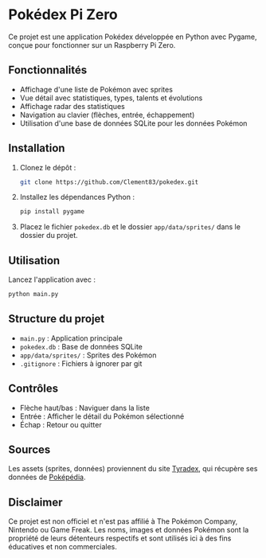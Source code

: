 # Pokédex Pi Zero

Ce projet est une application Pokédex développée en Python avec Pygame, conçue pour fonctionner sur un Raspberry Pi Zero.

## Fonctionnalités
- Affichage d'une liste de Pokémon avec sprites
- Vue détail avec statistiques, types, talents et évolutions
- Affichage radar des statistiques
- Navigation au clavier (flèches, entrée, échappement)
- Utilisation d'une base de données SQLite pour les données Pokémon

## Installation
1. Clonez le dépôt :
   ```sh
   git clone https://github.com/Clement83/pokedex.git
   ```
2. Installez les dépendances Python :
   ```sh
   pip install pygame
   ```
3. Placez le fichier `pokedex.db` et le dossier `app/data/sprites/` dans le dossier du projet.

## Utilisation
Lancez l'application avec :
```sh
python main.py
```

## Structure du projet
- `main.py` : Application principale
- `pokedex.db` : Base de données SQLite
- `app/data/sprites/` : Sprites des Pokémon
- `.gitignore` : Fichiers à ignorer par git

## Contrôles
- Flèche haut/bas : Naviguer dans la liste
- Entrée : Afficher le détail du Pokémon sélectionné
- Échap : Retour ou quitter

## Sources
Les assets (sprites, données) proviennent du site [Tyradex](https://tyradex.vercel.app/), qui récupère ses données de [Poképédia](https://www.pokepedia.fr/).

## Disclaimer
Ce projet est non officiel et n'est pas affilié à The Pokémon Company, Nintendo ou Game Freak. Les noms, images et données Pokémon sont la propriété de leurs détenteurs respectifs et sont utilisés ici à des fins éducatives et non commerciales.

